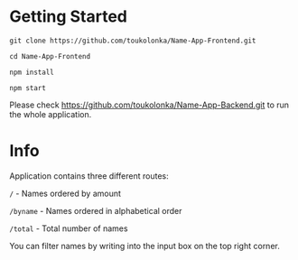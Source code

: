 # Getting Started

`git clone https://github.com/toukolonka/Name-App-Frontend.git`

`cd Name-App-Frontend`

`npm install`

`npm start`

Please check https://github.com/toukolonka/Name-App-Backend.git to run the whole application.

# Info

Application contains three different routes:

`/` - Names ordered by amount

`/byname` - Names ordered in alphabetical order

`/total` - Total number of names

You can filter names by writing into the input box on the top right corner.
